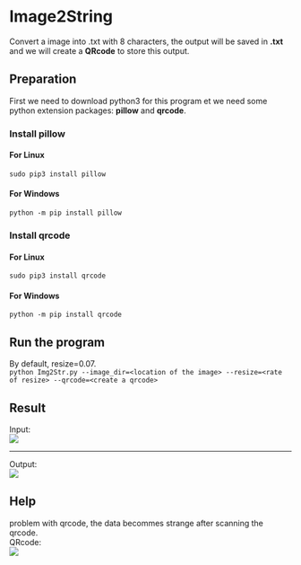 # Image2String  
Convert a image into .txt with 8 characters, the output will be saved in **.txt** and we will create a **QRcode** to store this output.  
## Preparation 
First we need to download python3 for this program et we need some python extension packages: **pillow** and **qrcode**.  
### Install pillow    
#### For Linux  
`sudo pip3 install pillow` 
#### For Windows
`python -m pip install pillow`   
### Install qrcode  
#### For Linux   
`sudo pip3 install qrcode`  
#### For Windows
`python -m pip install qrcode`  
## Run the program
By default, resize=0.07.    
`python Img2Str.py --image_dir=<location of the image> --resize=<rate of resize> --qrcode=<create a qrcode>`  
## Result
Input:  
![](https://github.com/AkiraXD0712/Image2String/blob/master/res/input.jpg?raw=true)
***
Output:  
![](https://github.com/AkiraXD0712/Image2String/blob/master/res/output.jpg?raw=true)
## Help
problem with qrcode, the data becommes strange after scanning the qrcode.  
QRcode:  
![](https://github.com/AkiraXD0712/Image2String/blob/master/res/qrcode.png?raw=true)
